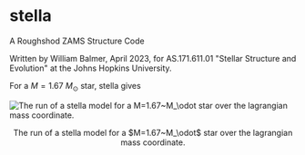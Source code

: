 # stella
A Roughshod ZAMS Structure Code

Written by William Balmer, April 2023, for AS.171.611.01 "Stellar Structure and Evolution" at the Johns Hopkins University.

For a $M=1.67~M_\odot$ star, stella gives

![The run of a stella model for a $M=1.67~M_\odot$ star over the lagrangian mass coordinate.](./figures/run_over_mass.png)

<p style="text-align: center;">The run of a stella model for a $M=1.67~M_\odot$ star over the lagrangian mass coordinate.</p>
